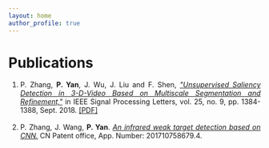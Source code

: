 ```yaml
---
layout: home
author_profile: true
---
```


# Publications

<ol>
<li style="text-align:justify">P. Zhang, <b>P. Yan</b>, J. Wu, J. Liu and F. Shen, <u><i>"Unsupervised Saliency Detection in 3-D-Video Based on Multiscale Segmentation and Refinement,"</i></u> in IEEE Signal Processing Letters, vol. 25, no. 9, pp. 1384-1388, Sept. 2018. <a href="https://ieeexplore.ieee.org/stamp/stamp.jsp?tp=&arnumber=8412576">[PDF]</a></li>

<br>

<li style="text-align:justify">P. Zhang, J. Wang, <b>P. Yan</b>. <u><i>An infrared weak target detection based on CNN.</i></u> CN Patent office,  App. Number: 201710758679.4.</li>
</ol>